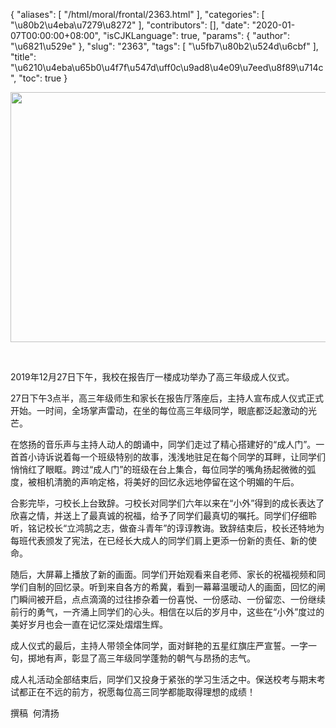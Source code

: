 {
    "aliases": [
        "/html/moral/frontal/2363.html"
    ],
    "categories": [
        "\u80b2\u4eba\u7279\u8272"
    ],
    "contributors": [],
    "date": "2020-01-07T00:00:00+08:00",
    "isCJKLanguage": true,
    "params": {
        "author": "\u6821\u529e"
    },
    "slug": "2363",
    "tags": [
        "\u5fb7\u80b2\u524d\u6cbf"
    ],
    "title": "\u6210\u4eba\u65b0\u4f7f\u547d\uff0c\u9ad8\u4e09\u7eed\u8f89\u714c",
    "toc": true
}


<img
    src="https://cdn.tfls.online/mirror/full/67f3f614cfa5b769c47063c6e630dbd5c1f18f51.jpg"
    style="display:block;margin-left:auto;margin-right:auto;"
    decoding="async"
    fetchpriority="auto"
    loading="lazy"
    height="400"
    width="600"
/>




     




2019年12月27日下午，我校在报告厅一楼成功举办了高三年级成人仪式。




27日下午3点半，高三年级师生和家长在报告厅落座后，主持人宣布成人仪式正式开始。一时间，全场掌声雷动，在坐的每位高三年级同学，眼底都泛起激动的光芒。




在悠扬的音乐声与主持人动人的朗诵中，同学们走过了精心搭建好的“成人门”。一首首小诗诉说着每一个班级特别的故事，浅浅地驻足在每个同学的耳畔，让同学们悄悄红了眼眶。跨过“成人门”的班级在台上集合，每位同学的嘴角扬起微微的弧度，被相机清脆的声响定格，将美好的回忆永远地停留在这个明媚的午后。




合影完毕，刁校长上台致辞。刁校长对同学们六年以来在“小外”得到的成长表达了欣喜之情，并送上了最真诚的祝福，给予了同学们最真切的嘱托。同学们仔细聆听，铭记校长“立鸿鹄之志，做奋斗青年”的谆谆教诲。致辞结束后，校长还特地为每班代表颁发了宪法，在已经长大成人的同学们肩上更添一份新的责任、新的使命。




随后，大屏幕上播放了新的画面。同学们开始观看来自老师、家长的祝福视频和同学们自制的回忆录。听到来自各方的希冀，看到一幕幕温暖动人的画面，回忆的闸门瞬间被开启，点点滴滴的过往掺杂着一份喜悦、一份感动、一份留恋、一份继续前行的勇气，一齐涌上同学们的心头。相信在以后的岁月中，这些在“小外”度过的美好岁月也会一直在记忆深处熠熠生辉。




成人仪式的最后，主持人带领全体同学，面对鲜艳的五星红旗庄严宣誓。一字一句，掷地有声，彰显了高三年级同学蓬勃的朝气与昂扬的志气。




成人礼活动全部结束后，同学们又投身于紧张的学习生活之中。保送校考与期末考试都正在不远的前方，祝愿每位高三同学都能取得理想的成绩！




撰稿  何清扬




  



